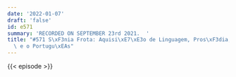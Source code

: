 ```yaml
---
date: '2022-01-07'
draft: 'false'
id: e571
summary: 'RECORDED ON SEPTEMBER 23rd 2021.  '
title: "#571 S\xF3nia Frota: Aquisi\xE7\xE3o de Linguagem, Pros\xF3dia, o Baby Lab,\
  \ e o Portugu\xEAs"
---
```

{{< episode >}}
